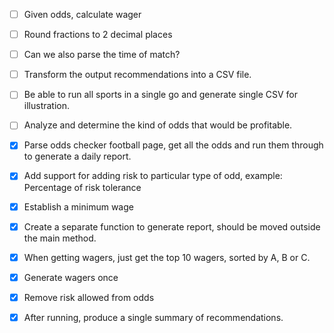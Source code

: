 - [ ] Given odds, calculate wager
- [ ] Round fractions to 2 decimal places
- [ ] Can we also parse the time of match?
- [ ] Transform the output recommendations into a CSV file.
- [ ] Be able to run all sports in a single go and generate single CSV for illustration.
- [ ] Analyze and determine the kind of odds that would be profitable. 

- [x] Parse odds checker football page, get all the odds and run them through to generate a daily report.
- [x] Add support for adding risk to particular type of odd, example: Percentage of risk tolerance
- [x] Establish a minimum wage
- [x] Create a separate function to generate report, should be moved outside the main method.
- [x] When getting wagers, just get the top 10 wagers, sorted by A, B or C.
- [x] Generate wagers once
- [x] Remove risk allowed from odds
- [x] After running, produce a single summary of recommendations.